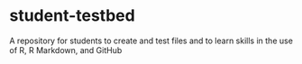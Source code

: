 # student-testbed
A repository for students to create and test files and to learn skills in the use of R, R Markdown, and GitHub
